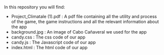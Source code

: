 In this repository you will find:
- Project_Climatale (1).pdf : A pdf file containing all the utility and process of the game, the game instructions and all the relevant information about the app
- background.jpg : An image of Cabo Cañaveral we used for the app
- candy.css : The css code of our app
- candy.js : The Javascript code of our app
- index.html : The html code of our app
